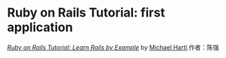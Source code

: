 # Ruby on Rails Tutorial: first application

[*Ruby on Rails Tutorial: Learn Rails by Example*](http://railstutorial.org/) 
by [Michael Hartl](http://michaelhartl.com/).作者：陈强


